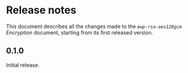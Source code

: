 Release notes
=============

This document describes all the changes made to the *`ewp-rsa-aes128gcm`
Encryption* document, starting from its first released version.


0.1.0
-----

Initial release.
